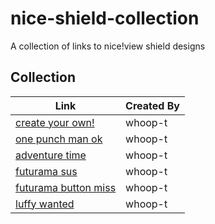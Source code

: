# nice-shield-collection
A collection of links to nice!view shield designs

## Collection
| Link     | Created By |
| -------- | ------- |
| [create your own!](https://github.com/whoop-t/nice-shield-base)  | whoop-t    |
| [one punch man ok](https://github.com/whoop-t/nice-one-punch-ok)  | whoop-t    |
| [adventure time](https://github.com/whoop-t/nice-adventure-time) | whoop-t     |
| [futurama sus](https://github.com/whoop-t/nice-futurama-sus)    | whoop-t    |
| [futurama button miss](https://github.com/whoop-t/nice-fry-button-miss)    | whoop-t    |
| [luffy wanted](https://github.com/whoop-t/nice-luffy-wanted)    | whoop-t    |

